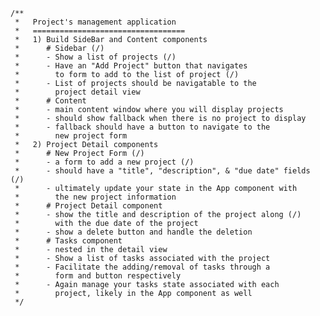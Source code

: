     /**
     *   Project's management application
     *   ==================================
     *   1) Build SideBar and Content components
     *      # Sidebar (/)
     *      - Show a list of projects (/)
     *      - Have an "Add Project" button that navigates 
     *        to form to add to the list of project (/)
     *      - List of projects should be navigatable to the 
     *        project detail view
     *      # Content
     *      - main content window where you will display projects
     *      - should show fallback when there is no project to display
     *      - fallback should have a button to navigate to the
     *        new project form
     *   2) Project Detail components
     *      # New Project Form (/)
     *      - a form to add a new project (/)
     *      - should have a "title", "description", & "due date" fields (/)
     *      - ultimately update your state in the App component with
     *        the new project information
     *      # Project Detail component
     *      - show the title and description of the project along (/)
     *        with the due date of the project
     *      - show a delete button and handle the deletion
     *      # Tasks component
     *      - nested in the detail view
     *      - Show a list of tasks associated with the project
     *      - Facilitate the adding/removal of tasks through a
     *        form and button respectively
     *      - Again manage your tasks state associated with each
     *        project, likely in the App component as well
     */